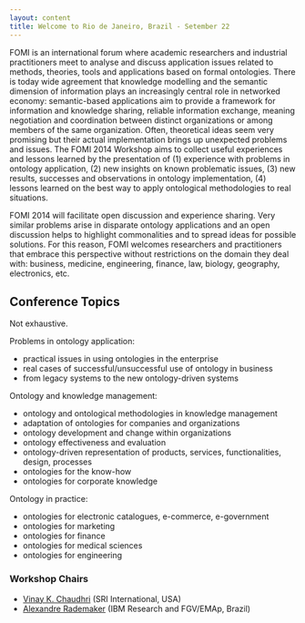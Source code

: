 ```yaml
---
layout: content
title: Welcome to Rio de Janeiro, Brazil - Setember 22
---
```


FOMI is an international forum where academic researchers and
industrial practitioners meet to analyse and discuss application
issues related to methods, theories, tools and applications based on
formal ontologies. There is today wide agreement that knowledge
modelling and the semantic dimension of information plays an
increasingly central role in networked economy: semantic-based
applications aim to provide a framework for information and knowledge
sharing, reliable information exchange, meaning negotiation and
coordination between distinct organizations or among members of the
same organization.  Often, theoretical ideas seem very promising but
their actual implementation brings up unexpected problems and
issues. The FOMI 2014 Workshop aims to collect useful experiences and
lessons learned by the presentation of (1) experience with problems in
ontology application, (2) new insights on known problematic issues,
(3) new results, successes and observations in ontology
implementation, (4) lessons learned on the best way to apply
ontological methodologies to real situations.
 
FOMI 2014 will facilitate open discussion and experience sharing. Very
similar problems arise in disparate ontology applications and an open
discussion helps to highlight commonalities and to spread ideas for
possible solutions. For this reason, FOMI welcomes researchers and
practitioners that embrace this perspective without restrictions on
the domain they deal with: business, medicine, engineering, finance,
law, biology, geography, electronics, etc.

## Conference Topics

Not exhaustive.

Problems in ontology application:

 - practical issues in using ontologies in the enterprise
 - real cases of successful/unsuccessful use of ontology in business
 - from legacy systems to the new ontology-driven systems

Ontology and knowledge management:

 - ontology and ontological methodologies in knowledge management
 - adaptation of ontologies for companies and organizations
 - ontology development and change within organizations
 - ontology effectiveness and evaluation
 - ontology-driven representation of products, services,
   functionalities, design, processes
 - ontologies for the know-how
 - ontologies for corporate knowledge

Ontology in practice:

 - ontologies for electronic catalogues, e-commerce, e-government
 - ontologies for marketing
 - ontologies for finance
 - ontologies for medical sciences
 - ontologies for engineering

### Workshop Chairs

- [Vinay K. Chaudhri](http://www.ai.sri.com/people/chaudhri)
  (SRI International, USA)
- [Alexandre Rademaker](http://researcher.watson.ibm.com/researcher/view.php?person=br-alexrad)
  (IBM Research and FGV/EMAp, Brazil)

